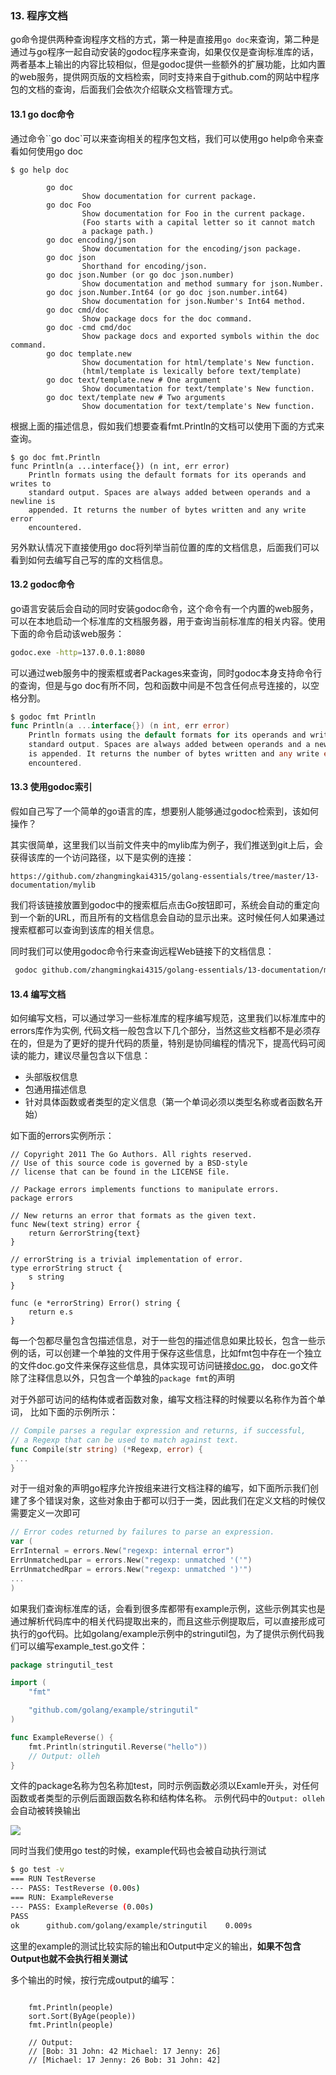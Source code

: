 ### 13. 程序文档

go命令提供两种查询程序文档的方式，第一种是直接用```go doc```来查询，第二种是通过与go程序一起自动安装的godoc程序来查询，如果仅仅是查询标准库的话，两者基本上输出的内容比较相似，但是godoc提供一些额外的扩展功能，比如内置的web服务，提供网页版的文档检索，同时支持来自于github.com的网站中程序包的文档的查询，后面我们会依次介绍联众文档管理方式。

#### 13.1 go doc命令

通过命令``go doc`可以来查询相关的程序包文档，我们可以使用go help命令来查看如何使用go doc

```
$ go help doc

        go doc
                Show documentation for current package.
        go doc Foo
                Show documentation for Foo in the current package.
                (Foo starts with a capital letter so it cannot match
                a package path.)
        go doc encoding/json
                Show documentation for the encoding/json package.
        go doc json
                Shorthand for encoding/json.
        go doc json.Number (or go doc json.number)
                Show documentation and method summary for json.Number.
        go doc json.Number.Int64 (or go doc json.number.int64)
                Show documentation for json.Number's Int64 method.
        go doc cmd/doc
                Show package docs for the doc command.
        go doc -cmd cmd/doc
                Show package docs and exported symbols within the doc command.
        go doc template.new
                Show documentation for html/template's New function.
                (html/template is lexically before text/template)
        go doc text/template.new # One argument
                Show documentation for text/template's New function.
        go doc text/template new # Two arguments
                Show documentation for text/template's New function.

```
根据上面的描述信息，假如我们想要查看fmt.Println的文档可以使用下面的方式来查询。
```
$ go doc fmt.Println
func Println(a ...interface{}) (n int, err error)
    Println formats using the default formats for its operands and writes to
    standard output. Spaces are always added between operands and a newline is
    appended. It returns the number of bytes written and any write error
    encountered.

```
另外默认情况下直接使用go doc将列举当前位置的库的文档信息，后面我们可以看到如何去编写自己写的库的文档信息。
 
#### 13.2 godoc命令

go语言安装后会自动的同时安装godoc命令，这个命令有一个内置的web服务，可以在本地启动一个标准库的文档服务器，用于查询当前标准库的相关内容。使用下面的命令启动该web服务：

```sh
godoc.exe -http=137.0.0.1:8080
```
可以通过web服务中的搜索框或者Packages来查询，同时godoc本身支持命令行的查询，但是与go doc有所不同，包和函数中间是不包含任何点号连接的，以空格分割。

```go
$ godoc fmt Println
func Println(a ...interface{}) (n int, err error)
    Println formats using the default formats for its operands and writes to
    standard output. Spaces are always added between operands and a newline
    is appended. It returns the number of bytes written and any write error
    encountered.

```



#### 13.3 使用godoc索引

假如自己写了一个简单的go语言的库，想要别人能够通过godoc检索到，该如何操作？

其实很简单，这里我们以当前文件夹中的mylib库为例子，我们推送到git上后，会获得该库的一个访问路径，以下是实例的连接：
```
https://github.com/zhangmingkai4315/golang-essentials/tree/master/13-documentation/mylib
```

我们将该链接放置到godoc中的搜索框后点击Go按钮即可，系统会自动的重定向到一个新的URL，而且所有的文档信息会自动的显示出来。这时候任何人如果通过搜索框都可以查询到该库的相关信息。

同时我们可以使用godoc命令行来查询远程Web链接下的文档信息：

```sh
 godoc github.com/zhangmingkai4315/golang-essentials/13-documentation/mylib

```

#### 13.4 编写文档

如何编写文档，可以通过学习一些标准库的程序编写规范，这里我们以标准库中的errors库作为实例, 代码文档一般包含以下几个部分，当然这些文档都不是必须存在的，但是为了更好的提升代码的质量，特别是协同编程的情况下，提高代码可阅读的能力，建议尽量包含以下信息：

- 头部版权信息
- 包通用描述信息
- 针对具体函数或者类型的定义信息（第一个单词必须以类型名称或者函数名开始）

如下面的errors实例所示：

```
// Copyright 2011 The Go Authors. All rights reserved.
// Use of this source code is governed by a BSD-style
// license that can be found in the LICENSE file.

// Package errors implements functions to manipulate errors.
package errors

// New returns an error that formats as the given text.
func New(text string) error {
	return &errorString{text}
}

// errorString is a trivial implementation of error.
type errorString struct {
	s string
}

func (e *errorString) Error() string {
	return e.s
}

```
每一个包都尽量包含包描述信息，对于一些包的描述信息如果比较长，包含一些示例的话，可以创建一个单独的文件用于保存这些信息，比如fmt包中存在一个独立的文件doc.go文件来保存这些信息，具体实现可访问链接[doc.go](https://golang.org/src/fmt/doc.go)， doc.go文件除了注释信息以外，只包含一个单独的```package fmt```的声明


对于外部可访问的结构体或者函数对象，编写文档注释的时候要以名称作为首个单词， 比如下面的示例所示：

```go
// Compile parses a regular expression and returns, if successful,
// a Regexp that can be used to match against text.
func Compile(str string) (*Regexp, error) {
 ...
}

```

对于一组对象的声明go程序允许按组来进行文档注释的编写，如下面所示我们创建了多个错误对象，这些对象由于都可以归于一类，因此我们在定义文档的时候仅需要定义一次即可
```go
// Error codes returned by failures to parse an expression.
var (
ErrInternal = errors.New("regexp: internal error")
ErrUnmatchedLpar = errors.New("regexp: unmatched '('")
ErrUnmatchedRpar = errors.New("regexp: unmatched ')'")
...
)
```

如果我们查询标准库的话，会看到很多库都带有example示例，这些示例其实也是通过解析代码库中的相关代码提取出来的，而且这些示例提取后，可以直接形成可执行的go代码。比如golang/example示例中的stringutil包，为了提供示例代码我们可以编写example_test.go文件：
```go
package stringutil_test

import (
    "fmt"

    "github.com/golang/example/stringutil"
)

func ExampleReverse() {
    fmt.Println(stringutil.Reverse("hello"))
    // Output: olleh
}
```

文件的package名称为包名称加test，同时示例函数必须以Examle开头，对任何函数或者类型的示例后面跟函数名称和结构体名称。
示例代码中的```Output: olleh```会自动被转换输出

![](https://blog.golang.org/examples/reverse.png)

同时当我们使用go test的时候，example代码也会被自动执行测试
```sh
$ go test -v
=== RUN TestReverse
--- PASS: TestReverse (0.00s)
=== RUN: ExampleReverse
--- PASS: ExampleReverse (0.00s)
PASS
ok      github.com/golang/example/stringutil    0.009s
```

这里的example的测试比较实际的输出和Output中定义的输出，**如果不包含Output也就不会执行相关测试**

多个输出的时候，按行完成output的编写：

```golang

    fmt.Println(people)
    sort.Sort(ByAge(people))
    fmt.Println(people)

    // Output:
    // [Bob: 31 John: 42 Michael: 17 Jenny: 26]
    // [Michael: 17 Jenny: 26 Bob: 31 John: 42]
```
